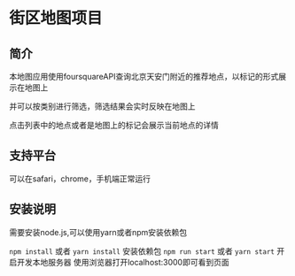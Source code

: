 # 街区地图项目

## 简介

本地图应用使用foursquareAPI查询北京天安门附近的推荐地点，以标记的形式展示在地图上

并可以按类别进行筛选，筛选结果会实时反映在地图上

点击列表中的地点或者是地图上的标记会展示当前地点的详情

## 支持平台

可以在safari，chrome，手机端正常运行

## 安装说明

需要安装node.js,可以使用yarn或者npm安装依赖包

`npm install` 或者 `yarn install` 安装依赖包
`npm run start` 或者 `yarn start` 开启开发本地服务器
使用浏览器打开localhost:3000即可看到页面

